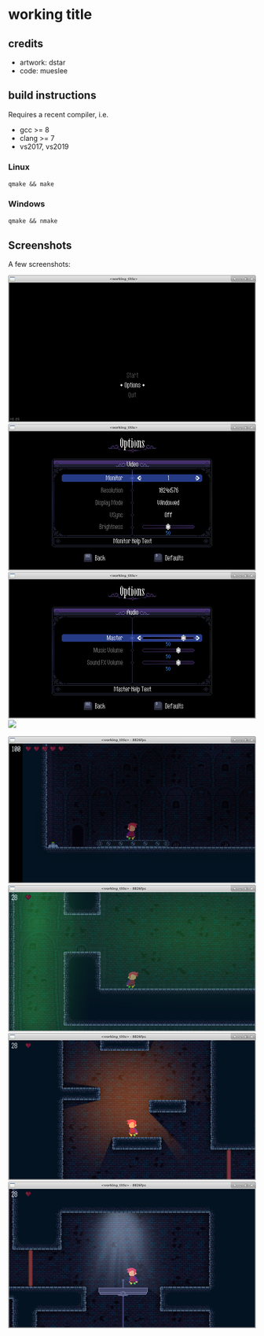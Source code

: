 # working title

## credits

- artwork: dstar
- code: mueslee


## build instructions

Requires a recent compiler, i.e.
- gcc >= 8
- clang >= 7 
- vs2017, vs2019

### Linux
```
qmake && make 
```

### Windows
```
qmake && nmake 
```


## Screenshots

A few screenshots:

![](./doc/menu_1.png)
![](./doc/menu_2.png)
![](./doc/menu_3.png)
![](./doc/menu_4.png)

![](./doc/game_1.png)
![](./doc/game_2.png)
![](./doc/game_3.png)
![](./doc/game_4.png)
